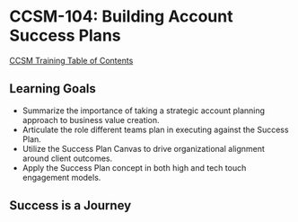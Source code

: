 # CCSM-104: Building Account Success Plans


[CCSM Training Table of Contents](https://github.com/pslucas0212/CCSM-Training/)

## Learning Goals
- Summarize the importance of taking a strategic account planning approach to business value creation.
- Articulate the role different teams plan in executing against the Success Plan.
- Utilize the Success Plan Canvas to drive organizational alignment around client outcomes.
- Apply the Success Plan concept in both high and tech touch engagement models.

## Success is a Journey
